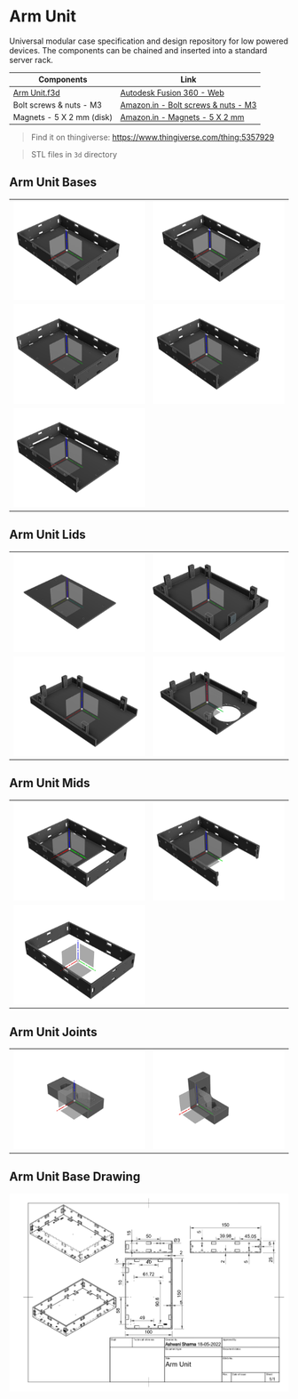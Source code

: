# Arm Unit

Universal modular case specification and design repository for low powered devices. The components can be chained and inserted into a standard server rack.

| Components                 | Link                     |
|----------------------------|--------------------------|
| [Arm Unit.f3d](fusion360/Arm%20Unit.f3d)        | [Autodesk Fusion 360 - Web](https://a360.co/37TzJ2S)  |
| Bolt screws & nuts - M3    | [Amazon.in - Bolt screws & nuts - M3](https://www.amazon.in/gp/product/B082NYR7G8/ref=ppx_yo_dt_b_search_asin_title?ie=UTF8&psc=1)  |
| Magnets - 5 X 2 mm (disk)    | [Amazon.in - Magnets - 5 X 2 mm](https://www.amazon.in/gp/product/B08DNH63JV/ref=ppx_yo_dt_b_asin_title_o01_s00?ie=UTF8&psc=1) |

> Find it on thingiverse: https://www.thingiverse.com/thing:5357929

> STL files in `3d` directory

## Arm Unit Bases

|                  |                                           |
|----------------------------|-----------------------------------------------|
|        ![](asset/img/Base.png)     | ![](asset/img/Base%20-%20External%20Cut.png)      |
|        ![](asset/img/Base%20Extension%20-%20Length%20Cut.png)     | ![](asset/img/Base%20Extension%20-%20Width%20Cut.png) |
|        ![](asset/img/Base%20Extension%20-%20Width%20Cut%20-%20External%20Cut.png)     |                                               |

## Arm Unit Lids

|                  |                                      |
|----------------------------|--------------------------------------|
|       ![](asset/img/Lid.png)      | ![](asset/img/Lid%20Mid%20-%20Joint.png) |
|       ![](asset/img/Lid%20Mid%20-%20Joint%20-%20Width%20Cut.png)      | ![](asset/img/Lid%20Mid%20-%20Joint%20-%20Width%20Cut%20-%20Fan%20Cut.png) |

## Arm Unit Mids

|                  |                                      |
|----------------------------|--------------------------------------|
|     ![](asset/img/Mid.png)      | ![](asset/img/Mid%20-%20Width%20Cut.png) |
|     ![](asset/img/Mid%20Extension.png)      |                                      |

## Arm Unit Joints

|                  |                                      |
|----------------------------|--------------------------------------|
|       ![](asset/img/Straight.png)   |                  ![](asset/img/Angle.png)                    |

## Arm Unit Base Drawing
![](asset/img/Base%20Arm%20Unit%20Drawing.jpg)
